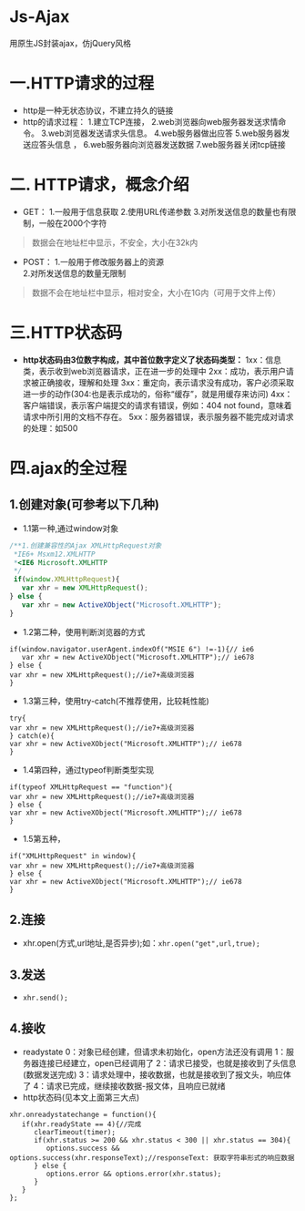 # Js-Ajax
用原生JS封装ajax，仿jQuery风格
# 一.HTTP请求的过程
* http是一种无状态协议，不建立持久的链接 
* http的请求过程：
1.建立TCP连接，
2.web浏览器向web服务器发送求情命令。
3.web浏览器发送请求头信息。
4.web服务器做出应答
5.web服务器发送应答头信息 ，
6.web服务器向浏览器发送数据
7.web服务器关闭tcp链接

# 二. HTTP请求，概念介绍  
* GET：
1.一般用于信息获取
2.使用URL传递参数
3.对所发送信息的数量也有限制，一般在2000个字符  
> 数据会在地址栏中显示，不安全，大小在32k内

* POST：
1.一般用于修改服务器上的资源  
2.对所发送信息的数量无限制
> 数据不会在地址栏中显示，相对安全，大小在1G内（可用于文件上传）

# 三.HTTP状态码
* **http状态码由3位数字构成，其中首位数字定义了状态码类型：**
1xx：信息类，表示收到web浏览器请求，正在进一步的处理中
2xx：成功，表示用户请求被正确接收，理解和处理
3xx：重定向，表示请求没有成功，客户必须采取进一步的动作(304:也是表示成功的，俗称“缓存”，就是用缓存来访问)
4xx：客户端错误，表示客户端提交的请求有错误，例如：404 not found，意味着请求中所引用的文档不存在。
5xx：服务器错误，表示服务器不能完成对请求的处理：如500  

# 四.ajax的全过程
## 1.创建对象(可参考以下几种)
* 1.1第一种,通过window对象
```javascript
/**1.创建兼容性的Ajax XMLHttpRequest对象
 *IE6+ Msxm12.XMLHTTP
 *<IE6 Microsoft.XMLHTTP
 */
 if(window.XMLHttpRequest){
   var xhr = new XMLHttpRequest();
} else {
   var xhr = new ActiveXObject("Microsoft.XMLHTTP");
}
```
* 1.2第二种，使用判断浏览器的方式
```
if(window.navigator.userAgent.indexOf("MSIE 6") !=-1){// ie6
   var xhr = new ActiveXObject("Microsoft.XMLHTTP");// ie678 
} else {
var xhr = new XMLHttpRequest();//ie7+高级浏览器
}
```
* 1.3第三种，使用try-catch(不推荐使用，比较耗性能)
```
try{
var xhr = new XMLHttpRequest();//ie7+高级浏览器 
} catch(e){
var xhr = new ActiveXObject("Microsoft.XMLHTTP");// ie678  
}
```
* 1.4第四种，通过typeof判断类型实现
```
if(typeof XMLHttpRequest == "function"){
var xhr = new XMLHttpRequest();//ie7+高级浏览器 
} else {
var xhr = new ActiveXObject("Microsoft.XMLHTTP");// ie678  
}
```
* 1.5第五种，
```
if("XMLHttpRequest" in window){
var xhr = new XMLHttpRequest();//ie7+高级浏览器 
} else {
var xhr = new ActiveXObject("Microsoft.XMLHTTP");// ie678  
}
```
## 2.连接
* xhr.open(方式,url地址,是否异步);如：``xhr.open("get",url,true);``

## 3.发送
* ``xhr.send();``

## 4.接收
* readystate 
0：对象已经创建，但请求未初始化，open方法还没有调用
1：服务器连接已经建立，open已经调用了
2：请求已接受，也就是接收到了头信息(数据发送完成)
3：请求处理中，接收数据，也就是接收到了报文头，响应体了
4：请求已完成，继续接收数据-报文体，且响应已就绪
* http状态码(见本文上面第三大点)
```
xhr.onreadystatechange = function(){
   if(xhr.readyState == 4){//完成
      clearTimeout(timer);
      if(xhr.status >= 200 && xhr.status < 300 || xhr.status == 304){
         options.success && options.success(xhr.responseText);//responseText: 获取字符串形式的响应数据
      } else {
         options.error && options.error(xhr.status);
      }
   }
};
```
